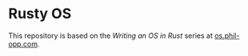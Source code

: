 # Rusty OS

This repository is based on the _Writing an OS in Rust_ series at [os.phil-opp.com](https://os.phil-opp.com).